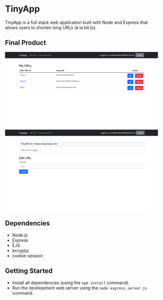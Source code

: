# TinyApp

TinyApp is a full stack web application built with Node and Express that allows users to shorten long URLs (à la bit.ly).

## Final Product

!["Screenshot of list of URLs page"](https://raw.githubusercontent.com/Darshita-04/tinyapp/master/docs/url-page.png)
!["Screenshot of URL update page"](https://raw.githubusercontent.com/Darshita-04/tinyapp/master/docs/url-edit.png)

## Dependencies

- Node.js
- Express
- EJS
- bcryptjs
- cookie-session

## Getting Started

- Install all dependencies (using the `npm install` command).
- Run the development web server using the `node express_server.js` command.
